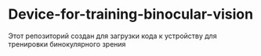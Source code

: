 # Device-for-training-binocular-vision
Этот репозиторий создан для загрузки кода к устройству для тренировки бинокулярного зрения
